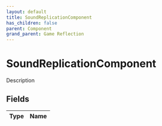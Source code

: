 ```yaml
---
layout: default
title: SoundReplicationComponent
has_children: false
parent: Component
grand_parent: Game Reflection
---
```

# SoundReplicationComponent
Description 

## Fields

| Type | Name |
|:----------|:--------------|

